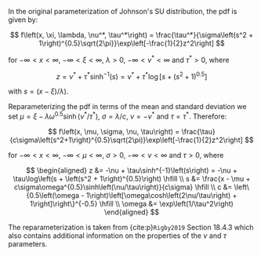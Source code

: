In the original parameterization of Johnson's SU distribution, the pdf is given by:

$$
f\left(x, \xi, \lambda, \nu^*, \tau^*\right) = \frac{\tau^*}{\sigma\left(s^2 + 1\right)^{0.5}\sqrt{2\pi}}\exp\left[-\frac{1}{2}z^2\right]
$$

for $-\infty<x<\infty$, $-\infty<\xi<\infty$, $\lambda>0$, $-\infty<\nu^*<\infty$ and $\tau^*>0$, where 

$$
z = \nu^* + \tau^* \sinh^{-1}\left(s\right) = \nu^* + \tau^*\log\left[s + \left(s^2 + 1\right)^{0.5}\right]
$$

with $s = \left(x - \xi)/\lambda\right)$.

Reparameterizing the pdf in terms of the mean and standard deviation we set $\mu = \xi - \lambda\omega^{0.5}\sinh\left(\nu^*/\tau^*\right)$,
$\sigma = \lambda/c$, $\nu = -\nu^*$ and $\tau = \tau^*$. Therefore:

$$
f\left(x, \mu, \sigma, \nu, \tau\right) = \frac{\tau}{c\sigma\left(s^2+1\right)^{0.5}\sqrt(2\pi)}\exp\left[-\frac{1}{2}z^2\right]
$$

for $-\infty<x<\infty$, $-\infty<\mu<\infty$, $\sigma>0$, $-\infty<\nu<\infty$ and $\tau>0$, where 

$$
\begin{aligned}
z &= -\nu + \tau\sinh^{-1}\left(s\right) = -\nu + \tau\log\left(s + \left(s^2 + 1\right)^{0.5}\right) \hfill \\
s &= \frac{x - \mu + c\sigma\omega^{0.5}\sinh\left(\nu/\tau\right)}{c\sigma} \hfill \\
c &=  \left\{0.5\left(\omega - 1\right)\left[\omega\cosh\left(2\nu/\tau\right) + 1\right]\right\}^{-0.5} \hfill \\
\omega &= \exp\left(1/\tau^2\right)
\end{aligned}
$$

The reparameterization is taken from {cite:p}`Rigby2019` Section 18.4.3 which also contains additional information on the
properties of the $\nu$ and $\tau$ parameters.
